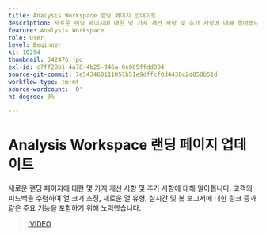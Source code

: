 ```yaml
---
title: Analysis Workspace 랜딩 페이지 업데이트
description: 새로운 랜딩 페이지에 대한 몇 가지 개선 사항 및 추가 사항에 대해 알아봅니다. 고객의 피드백을 수렴하여 열 크기 조정, 새로운 열 유형, 실시간 및 봇 보고서에 대한 링크 등과 같은 주요 기능을 포함하기 위해 노력했습니다.
feature: Analysis Workspace
role: User
level: Beginner
kt: 10294
thumbnail: 342476.jpg
exl-id: c7ff29b1-4a78-4b25-946a-0e065ffdd804
source-git-commit: 7e543468111051b51e9dffcf0d4438c2d058b51d
workflow-type: tm+mt
source-wordcount: '0'
ht-degree: 0%

---
```


# Analysis Workspace 랜딩 페이지 업데이트

새로운 랜딩 페이지에 대한 몇 가지 개선 사항 및 추가 사항에 대해 알아봅니다. 고객의 피드백을 수렴하여 열 크기 조정, 새로운 열 유형, 실시간 및 봇 보고서에 대한 링크 등과 같은 주요 기능을 포함하기 위해 노력했습니다.

>[!VIDEO](https://video.tv.adobe.com/v/342476/?quality=12&learn=on)
